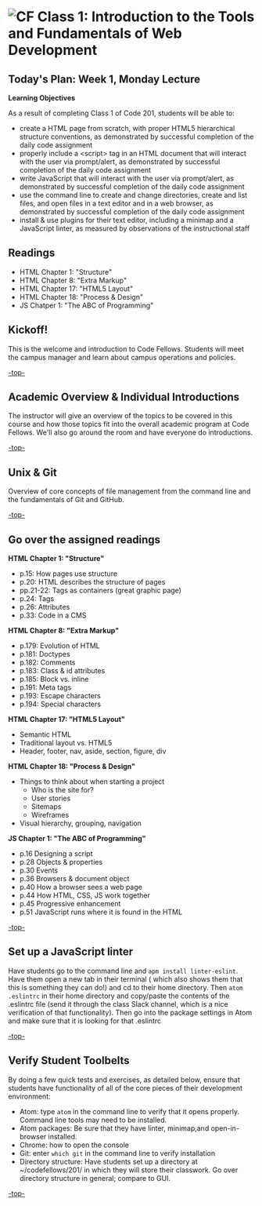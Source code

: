# ![CF](https://i.imgur.com/7v5ASc8.png) Class 1: Introduction to the Tools and Fundamentals of Web Development

<a id="top"></a>
## Today's Plan: Week 1, Monday Lecture

**Learning Objectives**

As a result of completing Class 1 of Code 201, students will be able to:

- create a HTML page from scratch, with proper HTML5 hierarchical structure conventions, as demonstrated by successful completion of the daily code assignment
- properly include a \<script> tag in an HTML document that will interact with the user via prompt/alert, as demonstrated by successful completion of the daily code assignment
- write JavaScript that will interact with the user via prompt/alert, as demonstrated by successful completion of the daily code assignment
- use the command line to create and change directories, create and list files, and open files in a text editor and in a web browser, as demonstrated by successful completion of the daily code assignment
- install & use plugins for their text editor, including a minimap and a JavaScript linter, as measured by observations of the instructional staff

## Readings

- HTML Chapter 1: "Structure"
- HTML Chapter 8: "Extra Markup"
- HTML Chapter 17: "HTML5 Layout"
- HTML Chapter 18: "Process & Design"
- JS Chatper 1: "The ABC of Programming"

<a id="kickoff"></a>
## Kickoff!

This is the welcome and introduction to Code Fellows. Students will meet the campus manager and learn about campus operations and policies.

[-top-](#top)

<a id="academic"></a>
## Academic Overview & Individual Introductions

The instructor will give an overview of the topics to be covered in this course and how those topics fit into the overall academic program at Code Fellows. We'll also go around the room and have everyone do introductions.

[-top-](#top)

<a id="ug"></a>
## Unix & Git

Overview of core concepts of file management from the command line and the fundamentals of Git and GitHub.

[-top-](#top)

<a id="readings"></a>
## Go over the assigned readings

**HTML Chapter 1: "Structure"**

- p.15: How pages use structure
- p.20: HTML describes the structure of pages
- pp.21-22: Tags as containers (great graphic page)
- p.24: Tags
- p.26: Attributes
- p.33: Code in a CMS

**HTML Chapter 8: "Extra Markup"**

- p.179: Evolution of HTML
- p.181: Doctypes
- p.182: Comments
- p.183: Class & id attributes
- p.185: Block vs. inline
- p.191: Meta tags
- p.193: Escape characters
- p.194: Special characters

**HTML Chapter 17: "HTML5 Layout"**

- Semantic HTML
- Traditional layout vs. HTML5
- Header, footer, nav, aside, section, figure, div

**HTML Chapter 18: "Process & Design"**

- Things to think about when starting a project
  - Who is the site for?
  - User stories
  - Sitemaps
  - Wireframes
- Visual hierarchy, grouping, navigation

**JS Chapter 1: "The ABC of Programming"**

- p.16 	Designing a script
- p.28 	Objects & properties
- p.30 	Events
- p.36 	Browsers & document object
- p.40 	How a browser sees a web page
- p.44 	How HTML, CSS, JS work together			
- p.45 	Progressive enhancement
- p.51 	JavaScript runs where it is found in the HTML

[-top-](#top)

<a id="linter"></a>
## Set up a JavaScript linter
Have students go to the command line and `apm install linter-eslint`. Have them open a new tab in their terminal ( which also shows them that this is something they can do!) and cd to their home directory. Then `atom .eslintrc` in their home directory and copy/paste the contents of the .eslintrc file (send it through the class Slack channel, which is a nice verification of that functionality). Then go into the package settings in Atom and make sure that it is looking for that .eslintrc

[-top-](#top)

<a id="toolbelt"></a>
## Verify Student Toolbelts

By doing a few quick tests and exercises, as detailed below, ensure that students have functionality of all of the core pieces of their development environment:

- Atom: type `atom` in the command line to verify that it opens properly. Command line tools may need to be installed.
- Atom packages: Be sure that they have linter, minimap,and  open-in-browser installed.
- Chrome: how to open the console
- Git: enter `which git` in the command line to verify installation
- Directory structure: Have students set up a directory at ~/codefellows/201/ in which they will store their classwork. Go over directory structure in general; compare to GUI.

[-top-](#top)